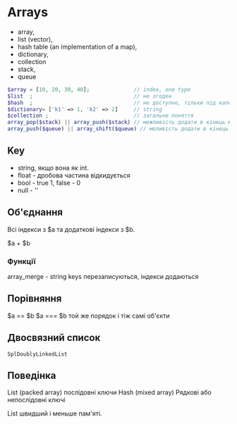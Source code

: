 # Arrays

- array,
- list (vector),
- hash table (an implementation of a map),
- dictionary,
- collection
- stack,
- queue

```php
$array = [10, 20, 30, 40];              // index, one type
$list  ;                                // не згоден
$hash  ;                                // не доступно, тільки під капотом dictionary
$dictionary= ['k1' => 1, 'k2' => 2]     // string
$collection ;                           // загальне поняття
array_pop($stack) || array_push($stack) // можливість додати в кінець масиву і забрати з кінця
array_push($queue) || array_shift($queue) // моливість додати в кінець і забрати з початку
```

## Key

- string, якщо вона як int.
- float - дробова частина відкидується
- bool - true 1, false - 0
- null - ''

## Об'єднання

Всі індекси з $a та додаткові індекси з $b.

$a + $b

### Функції

array_merge - string keys перезаписуються, індекси додаються

## Порівняння

$a == $b
$a === $b           той же порядок і тіж самі об'єкти

## Двосвязний список

`SplDoublyLinkedList`

## Поведінка

List (packed array)         послідовні ключи
Hash (mixed array)          Рядкові або непослідовні ключі

List швидший і меньше пам'яті.
